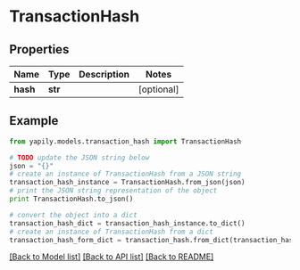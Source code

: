 # TransactionHash


## Properties

Name | Type | Description | Notes
------------ | ------------- | ------------- | -------------
**hash** | **str** |  | [optional] 

## Example

```python
from yapily.models.transaction_hash import TransactionHash

# TODO update the JSON string below
json = "{}"
# create an instance of TransactionHash from a JSON string
transaction_hash_instance = TransactionHash.from_json(json)
# print the JSON string representation of the object
print TransactionHash.to_json()

# convert the object into a dict
transaction_hash_dict = transaction_hash_instance.to_dict()
# create an instance of TransactionHash from a dict
transaction_hash_form_dict = transaction_hash.from_dict(transaction_hash_dict)
```
[[Back to Model list]](../README.md#documentation-for-models) [[Back to API list]](../README.md#documentation-for-api-endpoints) [[Back to README]](../README.md)


